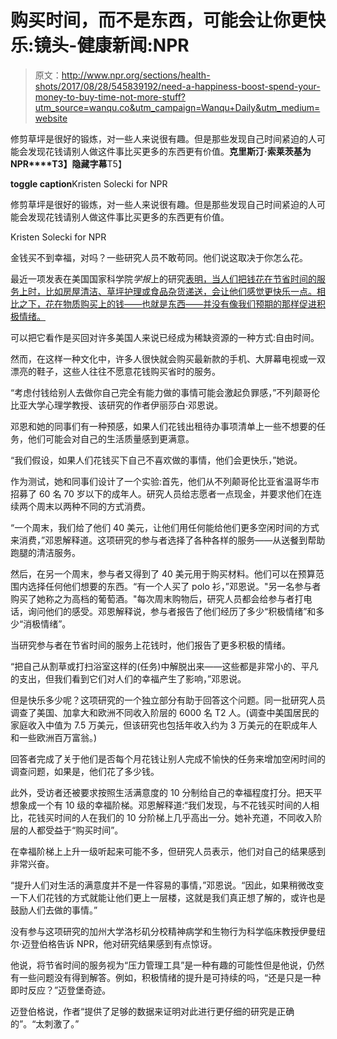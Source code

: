 # 购买时间，而不是东西，可能会让你更快乐:镜头-健康新闻:NPR

> 原文：<http://www.npr.org/sections/health-shots/2017/08/28/545839192/need-a-happiness-boost-spend-your-money-to-buy-time-not-more-stuff?utm_source=wanqu.co&utm_campaign=Wanqu+Daily&utm_medium=website>

修剪草坪是很好的锻炼，对一些人来说很有趣。但是那些发现自己时间紧迫的人可能会发现花钱请别人做这件事比买更多的东西更有价值。**克里斯汀·索莱茨基为 NPR****T3】隐藏字幕**T5】

****toggle caption****Kristen Solecki for NPR

修剪草坪是很好的锻炼，对一些人来说很有趣。但是那些发现自己时间紧迫的人可能会发现花钱请别人做这件事比买更多的东西更有价值。

Kristen Solecki for NPR

金钱买不到幸福，对吗？一些研究人员不敢苟同。他们说这取决于你怎么花。

最近一项发表在美国国家科学院*学报*上的研究[表明，当人们把钱花在节省时间的服务上时，比如房屋清洁、草坪护理或食品杂货递送，会让他们感觉更快乐一点。相比之下，花在物质购买上的钱——也就是东西——并没有像我们预期的那样促进积极情绪。](http://www.pnas.org/content/114/32/8523.full)

可以把它看作是买回对许多美国人来说已经成为稀缺资源的一种方式:自由时间。

然而，在这样一种文化中，许多人很快就会购买最新款的手机、大屏幕电视或一双漂亮的鞋子，这些人往往不愿意花钱购买省时的服务。

“考虑付钱给别人去做你自己完全有能力做的事情可能会激起负罪感，”不列颠哥伦比亚大学心理学教授、该研究的作者伊丽莎白·邓恩说。

邓恩和她的同事们有一种预感，如果人们花钱出租待办事项清单上一些不想要的任务，他们可能会对自己的生活质量感到更满意。

“我们假设，如果人们花钱买下自己不喜欢做的事情，他们会更快乐，”她说。

作为测试，她和同事们设计了一个实验:首先，他们从不列颠哥伦比亚省温哥华市招募了 60 名 70 岁以下的成年人。研究人员给志愿者一点现金，并要求他们在连续两个周末以两种不同的方式消费。

“一个周末，我们给了他们 40 美元，让他们用任何能给他们更多空闲时间的方式来消费，”邓恩解释道。这项研究的参与者选择了各种各样的服务——从送餐到帮助跑腿的清洁服务。

然后，在另一个周末，参与者又得到了 40 美元用于购买材料。他们可以在预算范围内选择任何他们想要的东西。“有一个人买了 polo 衫，”邓恩说。"另一名参与者购买了她称之为高档的葡萄酒。"每次周末购物后，研究人员都会给参与者打电话，询问他们的感受。邓恩解释说，参与者报告了他们经历了多少“积极情绪”和多少“消极情绪”。

当研究参与者在节省时间的服务上花钱时，他们报告了更多积极的情绪。

“把自己从割草或打扫浴室这样的(任务)中解脱出来——这些都是非常小的、平凡的支出，但我们看到它们对人们的幸福产生了影响，”邓恩说。

但是快乐多少呢？这项研究的一个独立部分有助于回答这个问题。同一批研究人员调查了美国、加拿大和欧洲不同收入阶层的 6000 名 T2 人。(调查中美国居民的家庭收入中值为 7.5 万美元，但该研究也包括年收入约为 3 万美元的在职成年人和一些欧洲百万富翁。)

回答者完成了关于他们是否每个月花钱让别人完成不愉快的任务来增加空闲时间的调查问题，如果是，他们花了多少钱。

此外，受访者还被要求按照生活满意度的 10 分制给自己的幸福程度打分。把天平想象成一个有 10 级的幸福阶梯。邓恩解释道:“我们发现，与不花钱买时间的人相比，花钱买时间的人在我们的 10 分阶梯上几乎高出一分。她补充道，不同收入阶层的人都受益于“购买时间”。

在幸福阶梯上上升一级听起来可能不多，但研究人员表示，他们对自己的结果感到非常兴奋。

“提升人们对生活的满意度并不是一件容易的事情，”邓恩说。“因此，如果稍微改变一下人们花钱的方式就能让他们更上一层楼，这就是我们真正想了解的，或许也是鼓励人们去做的事情。”

没有参与这项研究的加州大学洛杉矶分校精神病学和生物行为科学临床教授伊曼纽尔·迈登伯格告诉 NPR，他对研究结果感到有点惊讶。

他说，将节省时间的服务视为“压力管理工具”是一种有趣的可能性但是他说，仍然有一些问题没有得到解答。例如，积极情绪的提升是可持续的吗，“还是只是一种即时反应？”迈登堡奇迹。

迈登伯格说，作者“提供了足够的数据来证明对此进行更仔细的研究是正确的”。“太刺激了。”